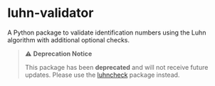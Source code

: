 # luhn-validator

A Python package to validate identification numbers using the Luhn algorithm
with additional optional checks.

> ⚠️ **Deprecation Notice**
>
> This package has been **deprecated** and will not receive future updates.
> Please use the [luhncheck](https://pypi.org/project/luhncheck/) package
> instead.
